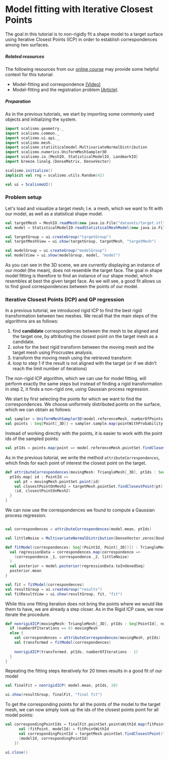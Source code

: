 # Model fitting with Iterative Closest Points

The goal in this tutorial is to non-rigidly fit a shape model to a target surface using Iterative Closest Points (ICP) 
in order to establish correspondences among two surfaces. 

##### Related resources

The following resources from our [online course](https://www.futurelearn.com/courses/statistical-shape-modelling) may provide
some helpful context for this tutorial:

- Model-fitting and correspondence [(Video)](https://www.futurelearn.com/courses/statistical-shape-modelling/3/steps/250371)
- Model-fitting and the registration problem [(Article)](https://www.futurelearn.com/courses/statistical-shape-modelling/3/steps/250372)

##### Preparation

As in the previous tutorials, we start by importing some commonly used objects and initializing the system. 

```scala mdoc:silent
import scalismo.geometry._
import scalismo.common._
import scalismo.ui.api._
import scalismo.mesh._
import scalismo.statisticalmodel.MultivariateNormalDistribution
import scalismo.numerics.UniformMeshSampler3D
import scalismo.io.{MeshIO, StatisticalModelIO, LandmarkIO}
import breeze.linalg.{DenseMatrix, DenseVector}

scalismo.initialize()
implicit val rng = scalismo.utils.Random(42)

val ui = ScalismoUI()
```


### Problem setup

Let's load and visualize a target mesh; I.e. a mesh, which we want to fit with our model, as well as 
a statistical shape model.

```scala mdoc:silent
val targetMesh = MeshIO.readMesh(new java.io.File("datasets/target.stl")).get
val model = StatisticalModelIO.readStatisticalMeshModel(new java.io.File("datasets/bfm.h5")).get

val targetGroup = ui.createGroup("targetGroup")
val targetMeshView = ui.show(targetGroup, targetMesh, "targetMesh")

val modelGroup = ui.createGroup("modelGroup")
val modelView = ui.show(modelGroup, model, "model")
```

As you can see in the 3D scene, we are currently displaying an instance of our model (the mean), 
does not resemble the target face. The goal in shape model fitting is therefore to find an 
instance of our shape model, which resembles at best the given target face.
As we will see, a good fit allows us to find good correspondences between the points of our model. 

### Iterative Closest Points (ICP) and GP regression

In a previous tutorial, we introduced rigid ICP to find the best rigid transformation between two meshes. 
We recall that the main steps of the algorithms are as follows:

1. find **candidate** correspondences between the mesh to be aligned and the target one, 
   by attributing the closest point on the target mesh as a candidate.
2. solve for the best rigid transform between the moving mesh and the target mesh using Procrustes analysis.
3. transform the moving mesh using the retrieved transform 
4. loop to step 1 if the result is not aligned with the target (or if we didn't reach the limit number of iterations)

The non-rigid ICP algorithm, which we can use for model fitting, will perform exactly the same steps 
but instead of finding a rigid transformation in step 2, it finds a non-rigid one, using 
Gaussian process regression.


We start by first selecting the points for which we want to find the correspondences. We choose uniformely distributed
 points on the surface, which we can obtain as follows:

```scala mdoc:silent
val sampler = UniformMeshSampler3D(model.referenceMesh, numberOfPoints = 5000)
val points : Seq[Point[_3D]] = sampler.sample.map(pointWithProbability => pointWithProbability._1) // we only want the points
``` 

Instead of working directly with the points, it is easier to work with the point ids of the sampled points: 
```scala mdoc:silent
val ptIds = points.map(point => model.referenceMesh.pointSet.findClosestPoint(point).id)
```

As in the previous tutorial, we write the method ```attributeCorrespondences```, which finds for each 
point of interest the closest point on the target.

```scala mdoc:silent
def attributeCorrespondences(movingMesh: TriangleMesh[_3D], ptIds : Seq[PointId]) : Seq[(PointId, Point[_3D])] = {
  ptIds.map{ id : PointId => 
    val pt = movingMesh.pointSet.point(id)
    val closestPointOnMesh2 = targetMesh.pointSet.findClosestPoint(pt).point
    (id, closestPointOnMesh2)
  } 
}
```

We can now use the correspondences we found to compute a Gaussian process regression. 

```scala mdoc:silent

val correspondences = attributeCorrespondences(model.mean, ptIds)

val littleNoise = MultivariateNormalDistribution(DenseVector.zeros[Double](3), DenseMatrix.eye[Double](3))

def fitModel(correspondences: Seq[(PointId, Point[_3D])]) : TriangleMesh[_3D] = { 
  val regressionData = correspondences.map(correspondence => 
    (correspondence._1, correspondence._2, littleNoise)
  )
  val posterior = model.posterior(regressionData.toIndexedSeq)
  posterior.mean
}

val fit = fitModel(correspondences)
val resultGroup = ui.createGroup("results")
val fitResultView = ui.show(resultGroup, fit, "fit")
```

While this one fitting iteration does not bring the points where we would like them to have, we are already 
a step closer. As in the Rigid ICP case, we now iterate the procedure.

```scala mdoc
def nonrigidICP(movingMesh: TriangleMesh[_3D], ptIds : Seq[PointId], numberOfIterations : Int) : TriangleMesh[_3D] = {
  if (numberOfIterations == 0) movingMesh
  else {
    val correspondences = attributeCorrespondences(movingMesh, ptIds)     
    val transformed = fitModel(correspondences)
        
    nonrigidICP(transformed, ptIds, numberOfIterations - 1)
  }
}
```

Repeating the fitting steps iteratively for 20 times results in a good fit of our model
```scala mdoc:silent
val finalFit = nonrigidICP( model.mean, ptIds, 20)

ui.show(resultGroup, finalFit, "final fit")
```

To get the corresponding points for all the points of the model to the target mesh, we can now simply
look up the ids of the closest points point for all model points:
```scala mdoc:silent
val correspondingPointIds = finalFit.pointSet.pointsWithId.map(fitPointWithId => {
      val (fitPoint, modelId) = fitPointWithId
      val correspondingPointId = targetMesh.pointSet.findClosestPoint(fitPoint).id
      (modelId, correspondingPointId)
    }) 
```



```scala mdoc:invisible
ui.close()
```